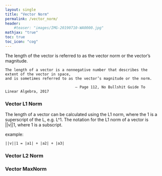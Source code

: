```yaml
---
layout: single
title: "Vector Norm"
permalink: /vector_norm/
header:
    #teaser: "images/IMG-20190710-WA0000.jpg"
mathjax: "true"
toc: true
toc_icon: "cog"
---
```




The length of the vector is referred to as the vector norm or the vector’s magnitude.

    The length of a vector is a nonnegative number that describes the extent of the vector in space, 
    and is sometimes referred to as the vector’s magnitude or the norm.

                                    — Page 112, No Bullshit Guide To Linear Algebra, 2017


### Vector L1 Norm

The length of a vector can be calculated using the L1 norm, where the 1 is a superscript of the L, e.g. L^1.
The notation for the L1 norm of a vector is ||v||1, where 1 is a subscript.


example:

`||v||1 = |a1| + |a2| + |a3|`


### Vector L2 Norm


### Vector MaxNorm